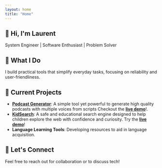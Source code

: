 ```yaml
---
layout: home
title: "Home"
---
```

## 👋 Hi, I'm Laurent

System Engineer | Software Enthusiast | Problem Solver

## 🔧 What I Do

I build practical tools that simplify everyday tasks, focusing on reliability and user-friendliness.

## 🚀 Current Projects

- **[Podcast Generator](https://laurentftech.github.io/Podcast_generator)**: A simple tool yet powerful to generate high quality podcasts with multiple voices from scripts Checkout the **[live demo](https://laurentftech.github.io/Podcast_generator/assets/who_am_i.html)**!.
- **[KidSearch](https://github.com/laurentftech/kidsearch)**: A safe and educational search engine designed to help children explore the web with confidence and curiosity. Try the **[live demo](https://laurentftech.github.io/kidsearch/)**!
- **Language Learning Tools**: Developing resources to aid in language acquisition.

## 🤝 Let's Connect

Feel free to reach out for collaboration or to discuss tech!